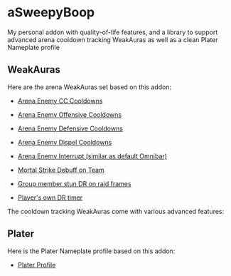 # aSweepyBoop
My personal addon with quality-of-life features, and a library to support advanced arena cooldown tracking WeakAuras as well as a clean Plater Nameplate profile

## WeakAuras
Here are the arena WeakAuras set based on this addon:

- [Arena Enemy CC Cooldowns](https://wago.io/G3Ai96asn)
- [Arena Enemy Offensive Cooldowns](https://wago.io/EtVxNHjcg)
- [Arena Enemy Defensive Cooldowns](https://wago.io/ZqFOXpRY-)
- [Arena Enemy Dispel Cooldowns](https://wago.io/a_AIv4HJp)
- [Arena Enemy Interrupt (similar as default Omnibar)](https://wago.io/UgjuEm1mk)

- [Mortal Strike Debuff on Team](https://wago.io/pCKbpzW-Q)
- [Group member stun DR on raid frames](https://wago.io/FUT9JPGxV)
- [Player's own DR timer](https://wago.io/cD-yK8HTF)

The cooldown tracking WeakAuras come with various advanced features:

## Plater
Here is the Plater Nameplate profile based on this addon:
- [Plater Profile](https://wago.io/KnkjLULX7)